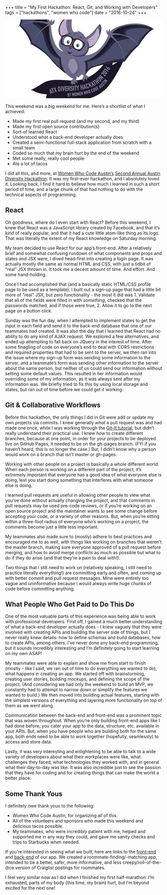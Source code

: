 +++
title = "My First Hackathon: React, Git, and Working with Developers"
tags = ["hackathons", "women who code"]
date = "2016-10-24"
+++

<img src="/images/posts/2016-10/women-who-code-austin-diversity-hackathon.jpg" class="center-img" alt="Women Who Code Austin Diversity Hackathon Logo"/>

This weekend was a big weekend for me. Here’s a shortlist of what I achieved:

* Made my first real pull request (and my second, and my third)
* Made my first open source contribution(s)
* Sort-of learned React
* Understood what a back-end developer actually does
* Created a semi-functional full-stack application from scratch with a small team
* Coded so much that my brain hurt by the end of the weekend
* Met some really, really cool people
* Ate a lot of tacos

I did all this, and more, at [Women Who Code Austin’s](https://www.womenwhocode.com/austin) [Second Annual Austin Diversity Hackathon](https://www.eventbrite.com/e/austin-diversity-hackathon-2nd-annual-atxdivhack-tickets-27230014707#). It was my first-ever hackathon, and I absolutely loved it. Looking back, I find it hard to believe how much I learned in such a short period of time, and a large chunk of that had nothing to do with the technical aspects of programming.

## React

Oh goodness, where do I even start with React? Before this weekend, I knew that React was a JavaScript library created by Facebook, and that it’s kind of really popular, and that it had a cute little atom-like thing as its logo. That was literally the extent of my React knowledge on Saturday morning.

My team decided to use React for our app’s front-end. After a relatively brief and somewhat confusing rundown of what components and props and states and JSX were, I dived head-first into creating a login page. It was actually mostly the same as normal HTML and CSS, with just a tidbit of “real” JSX thrown in. It took me a decent amount of time. And effort. And some hand-holding.

Once I had accomplished that (and a basically static HTML/CSS profile page to be used as a template), I built out a sign-up page that had a little bit more of “real” JSX, but zero functionality - the most it did was 1. Validate that all of the fields were filled in with *something*, checked that the passwords matched, and if those were true, 2. Allow it to go to the next page on a button click.

Sunday was the fun day, when I attempted to implement states to get the input in each field and send it to the back-end database that one of our teammates had created. It was also the day that I learned that React had no ability to do any kind of AJAX request. We explored a few alternatives, and ended up attempting to fall back on JQuery in the interest of time. After some finagling of code on everyone’s end to deal with CORS restrictions and required properties that had to be sent to the server, we then ran into the issue where my sign-up form was sending some information to the server, and a teammate’s form was sending other information to the server about the same person, but neither of us could send our information without setting some default values. This resulted in her information would overriding some of my information, as it was always sent after my information was. We briefly tried to fix this by using local storage and states, but ran out of time before we could get it working.

## Git & Collaborative Workflows

Before this hackathon, the only things I did in Git were add or update my own projects via commits. I knew generally *what* a pull request was and had made one once, while I was working through the [Git-It tutorial](http://jlord.us/git-it/), but didn’t really understand their practical use. I knew *how* to create different branches, because at one point, in order for your projects to be deployed live on GitHub Pages, it needed to be on the gh-pages branch. (FYI if you haven’t heard, this is no longer the case.) But, I didn’t know why a person would work on a branch that isn’t master or gh-pages.

Working with other people on a project is basically a whole different world. When each person is working on a different part of the project, it’s extremely important that everyone has a good idea of what everyone else is doing, lest you start doing something that interferes with what someone else is doing.

I learned pull requests are useful in allowing other people to view what you’ve done without actually changing the project, and that comments in pull requests may be used pre-code reviews, or if you’re working on an open source project and the maintainer wants to see some change before accepting your code, or a variety of other reasons. But, when you’re sitting within a three-foot radius of everyone who’s working on a project, the comments become just a little less important.

My teammates also made sure to (mostly) adhere to best practices and encouraged me to as well, with things like working on branches that weren’t the master branch, making sure everyone approved of a pull request before merging, and how to avoid merge conflicts as much as possible but what to do if they do arise (and that they’re a pain to deal with!).

Two things that I still need to work on (relatively speaking, I still need to practice literally everything!) are committing early and often, and coming up with better commit and pull request messages. Mine were entirely too vague and uninformative because I would always write huge chunks of code before committing anything.

## What People Who Get Paid to Do This Do

One of the most valuable parts of this experience was being able to work with professional developers. First off, I gained a much better understanding of what a back-end developer actually does - I knew vaguely that they were involved with creating APIs and building the server side of things, but I never really knew details: how to define schemas and build databases, how to create APIs, among others. I’ve never done any back-end programming, but it sounds incredibly interesting and I’m definitely going to start learning on my own ASAP!

My teammates were able to explain and show me from start to finish (mostly - like I said, we ran out of time to do everything we wanted to do), what happens in creating an app. We started off with brainstorming, creating user stories, building mockups, and defining the scope of the project. (And considering we had only the weekend to build an MVP, we constantly had to attempt to narrow down or simplify the features we wanted to build.) We then moved into building actual features, starting with the simplest versions of everything and layering more functionality on top of them as we went along.

Communication between the back-end and front-end was a prominent topic that was woven throughout. When you’re only building front-end apps like I had done before, you cater your app to the data, structure, etc. available in your APIs. But, when you have people who are building both for the same app, both ends need to be able to work together (hopefully, seamlessly) to access and store data.

Lastly, it was very interesting and enlightening to be able to talk to a wide variety of developers about what their workplaces were like, what challenges they faced, what technologies they worked with, and in general what their day-to-day was like. It was also incredible just to see the passion that they have for coding and for creating things that can make the world a better place.

## Some Thank Yous

I definitely owe thank yous to the following:

* Women Who Code Austin, for organizing all of this.
* All of the volunteers and sponsors who made this weekend and delicious tacos possible.
* My teammates, who were incredibly patient with me, helped and supported me in any way they could, and gave me sanity checks and trips to Starbucks when needed.

If you’re interested in seeing what we built, here are links to the [front-end](https://github.com/MarkLyck/Roominate) and [back-end](https://github.com/mbetz08/roominate) of our app. We created a roommate-finding/-matching app, intended to be a better, safer, more informative, and less creepy/roll-of-the-dice version of Craiglist postings for roommates.

I feel very similar now as I did when I finished my first half-marathon: I’m exhausted, parts of my body (this time, my brain) hurt, but I’m beyond excited for the next one!
